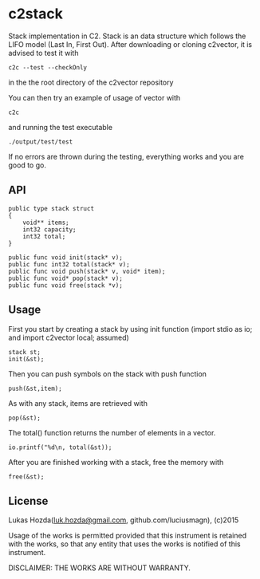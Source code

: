# c2stack
Stack implementation in C2. Stack is an data structure which follows
the LIFO model (Last In, First Out).
After downloading or cloning c2vector, it is advised to test
it with
```
c2c --test --checkOnly
```
in the the root directory of the c2vector repository

You can then try an example of usage of vector with
```
c2c
```
and running the test executable
```
./output/test/test
```
If no errors are thrown during the testing, everything works and you are good
to go.
## API
```
public type stack struct
{
    void** items;
    int32 capacity;
    int32 total;
}

public func void init(stack* v);
public func int32 total(stack* v);
public func void push(stack* v, void* item);
public func void* pop(stack* v);
public func void free(stack *v);
```
## Usage
First you start by creating a stack by using init function (import stdio as io; and import c2vector local; assumed)
```
stack st;
init(&st);
```
Then you can push symbols on the stack with push function
```
push(&st,item);
```
As with any stack, items are retrieved with
```
pop(&st);
```
The total() function returns the number of elements in a vector.
```
io.printf("%d\n, total(&st));
```
After you are finished working with a stack, free the memory with
```
free(&st);
```
## License
Lukas Hozda(luk.hozda@gmail.com, github.com/luciusmagn), (c)2015

Usage of the works is permitted provided that this instrument is retained with the works, so that any entity that uses the works is notified of this instrument.

DISCLAIMER: THE WORKS ARE WITHOUT WARRANTY. 
